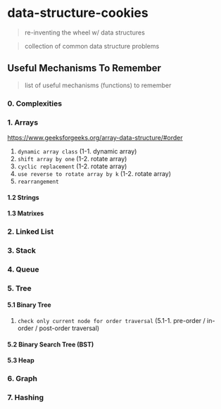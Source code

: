 # data-structure-cookies
> re-inventing the wheel w/ data structures

> collection of common data structure problems

## Useful Mechanisms To Remember
> list of useful mechanisms (functions) to remember

### 0. Complexities

### 1. Arrays
https://www.geeksforgeeks.org/array-data-structure/#order
1. `dynamic array class` (1-1. dynamic array)
2. `shift array by one` (1-2. rotate array)
3. `cyclic replacement` (1-2. rotate array)
4. `use reverse to rotate array by k` (1-2. rotate array)
5. `rearrangement`

#### 1.2 Strings

#### 1.3 Matrixes

### 2. Linked List

### 3. Stack

### 4. Queue

### 5. Tree

#### 5.1 Binary Tree
1. `check only current node for order traversal` (5.1-1. pre-order / in-order / post-order traversal)

#### 5.2 Binary Search Tree (BST)

#### 5.3 Heap

### 6. Graph

### 7. Hashing



